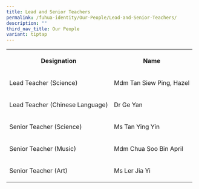 ```yaml
---
title: Lead and Senior Teachers
permalink: /fuhua-identity/Our-People/Lead-and-Senior-Teachers/
description: ""
third_nav_title: Our People
variant: tiptap
---
```

<table style="minWidth: 50px">
<colgroup>
<col>
<col>
</colgroup>
<tbody>
<tr>
<th rowspan="1" colspan="1">
<p>Designation</p>
</th>
<th rowspan="1" colspan="1">
<p>Name</p>
</th>
</tr>
<tr>
<td rowspan="1" colspan="1">
<p>Lead Teacher (Science)</p>
</td>
<td rowspan="1" colspan="1">
<p>Mdm Tan Siew Ping, Hazel</p>
</td>
</tr>
<tr>
<td rowspan="1" colspan="1">
<p>Lead Teacher (Chinese Language)</p>
</td>
<td rowspan="1" colspan="1">
<p>Dr Ge Yan</p>
</td>
</tr>
<tr>
<td rowspan="1" colspan="1">
<p>Senior Teacher (Science)</p>
</td>
<td rowspan="1" colspan="1">
<p>Ms Tan Ying Yin</p>
</td>
</tr>
<tr>
<td rowspan="1" colspan="1">
<p>Senior Teacher (Music)</p>
</td>
<td rowspan="1" colspan="1">
<p>Mdm Chua Soo Bin April</p>
</td>
</tr>
<tr>
<td rowspan="1" colspan="1">
<p>Senior Teacher (Art)</p>
</td>
<td rowspan="1" colspan="1">
<p>Ms Ler Jia Yi</p>
</td>
</tr>
</tbody>
</table>
<p></p>
